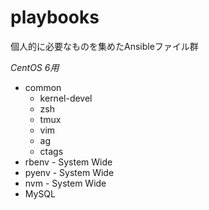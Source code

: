 # playbooks

個人的に必要なものを集めたAnsibleファイル群

_CentOS 6用_

* common
  * kernel-devel
  * zsh
  * tmux
  * vim
  * ag
  * ctags
* rbenv - System Wide
* pyenv - System Wide
* nvm - System Wide
* MySQL
